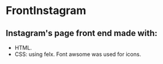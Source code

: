 # FrontInstagram
## Instagram's page front end made with:
- HTML.
- CSS: using felx.
Font awsome was used for icons.
